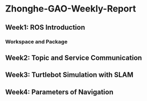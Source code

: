 # Zhonghe-GAO-Weekly-Report
## Week1: ROS Introduction 
### Workspace and Package

## Week2: Topic and Service Communication

## Week3: Turtlebot Simulation with SLAM
## Week4: Parameters of Navigation
